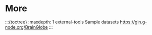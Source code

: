 # More

:::{toctree}
:maxdepth: 1
external-tools
Sample datasets <https://gin.g-node.org/BrainGlobe>
:::
